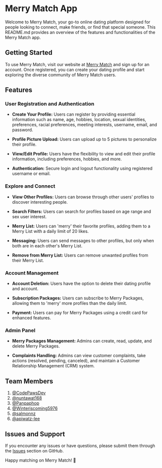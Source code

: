 # Merry Match App

Welcome to Merry Match, your go-to online dating platform designed for people looking to connect, make friends, or find that special someone. This README.md provides an overview of the features and functionalities of the Merry Match app.

## Getting Started

To use Merry Match, visit our website at [Merry Match](https://merry-match-client.onrender.com/) and sign up for an account. Once registered, you can create your dating profile and start exploring the diverse community of Merry Match users.

## Features

### User Registration and Authentication

- **Create Your Profile:** Users can register by providing essential information such as name, age, hobbies, location, sexual identities, preferences, racial preferences, meeting interests, username, email, and password.

- **Profile Picture Upload:** Users can upload up to 5 pictures to personalize their profile.

- **View/Edit Profile:** Users have the flexibility to view and edit their profile information, including preferences, hobbies, and more.

- **Authentication:** Secure login and logout functionality using registered username or email.

### Explore and Connect

- **View Other Profiles:** Users can browse through other users' profiles to discover interesting people.

- **Search Filters:** Users can search for profiles based on age range and sex user interest.

- **Merry List:** Users can 'merry' their favorite profiles, adding them to a Merry List with a daily limit of 20 likes.

- **Messaging:** Users can send messages to other profiles, but only when both are in each other's Merry List.

- **Remove from Merry List:** Users can remove unwanted profiles from their Merry List.

### Account Management

- **Account Deletion:** Users have the option to delete their dating profile and account.

- **Subscription Packages:** Users can subscribe to Merry Packages, allowing them to 'merry' more profiles than the daily limit.

- **Payment:** Users can pay for Merry Packages using a credit card for enhanced features.

### Admin Panel

- **Merry Packages Management:** Admins can create, read, update, and delete Merry Packages.

- **Complaints Handling:** Admins can view customer complaints, take actions (resolved, pending, canceled), and maintain a Customer Relationship Management (CRM) system.

## Team Members

1. [@CodePawsDev](https://github.com/CodePawsDev)
2. [@nuntawat168](https://github.com/nuntawat168)
3. [@Panpaphop](https://github.com/Panpaphop)
4. [@Winteriscoming5976](https://github.com/Winteriscoming5976)
5. [@salmonnz](https://github.com/salmonnz)
6. [@apiwatz-lee](https://github.com/apiwatz-lee)

## Issues and Support

If you encounter any issues or have questions, please submit them through the [Issues](https://github.com/nuntawat168/merry-match/issues) section on GitHub.

Happy matching on Merry Match! 🎉

